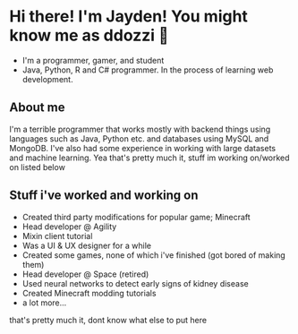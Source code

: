# Hi there! I'm Jayden! You might know me as ddozzi 👋

* I'm a programmer, gamer, and student 
* Java, Python, R and C# programmer. In the process of learning web development.

## About me
I'm a terrible programmer that works mostly with backend things using languages such as Java, Python etc. and databases using MySQL and MongoDB.
I've also had some experience in working with large datasets and machine learning. 
Yea that's pretty much it, stuff im working on/worked on listed below

## Stuff i've worked and working on
* Created third party modifications for popular game; Minecraft
* Head developer @ Agility
* Mixin client tutorial
* Was a UI & UX designer for a while
* Created some games, none of which i've finished (got bored of making them)
* Head developer @ Space (retired)
* Used neural networks to detect early signs of kidney disease
* Created Minecraft modding tutorials
* a lot more...

that's pretty much it, dont know what else to put here


